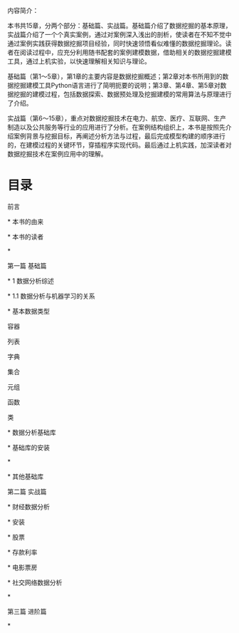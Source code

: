 内容简介：

本书共15章，分两个部分：基础篇、实战篇。基础篇介绍了数据挖掘的基本原理，实战篇介绍了一个个真实案例，通过对案例深入浅出的剖析，使读者在不知不觉中通过案例实践获得数据挖掘项目经验，同时快速领悟看似难懂的数据挖掘理论。读者在阅读过程中，应充分利用随书配套的案例建模数据，借助相关的数据挖掘建模工具，通过上机实验，以快速理解相关知识与理论。

基础篇（第1～5章），第1章的主要内容是数据挖掘概述；第2章对本书所用到的数据挖掘建模工具Python语言进行了简明扼要的说明；第3章、第4章、第5章对数据挖掘的建模过程，包括数据探索、数据预处理及挖掘建模的常用算法与原理进行了介绍。

实战篇（第6～15章），重点对数据挖掘技术在电力、航空、医疗、互联网、生产制造以及公共服务等行业的应用进行了分析。在案例结构组织上，本书是按照先介绍案例背景与挖掘目标，再阐述分析方法与过程，最后完成模型构建的顺序进行的，在建模过程的关键环节，穿插程序实现代码。最后通过上机实践，加深读者对数据挖掘技术在案例应用中的理解。

# 目录

前言

\* 本书的由来

\* 本书的读者

\*

第一篇 基础篇

\* 1 数据分析综述

\* 1.1 数据分析与机器学习的关系

\* 基本数据类型

容器

列表

字典

集合

元组

函数

类

\* 数据分析基础库

\* 基础库的安装

\*

\* 其他基础库

第二篇 实战篇

\* 财经数据分析

\* 安装

\* 股票

\* 存款利率

\* 电影票房

\* 社交网络数据分析

\*

第三篇 进阶篇

\*

